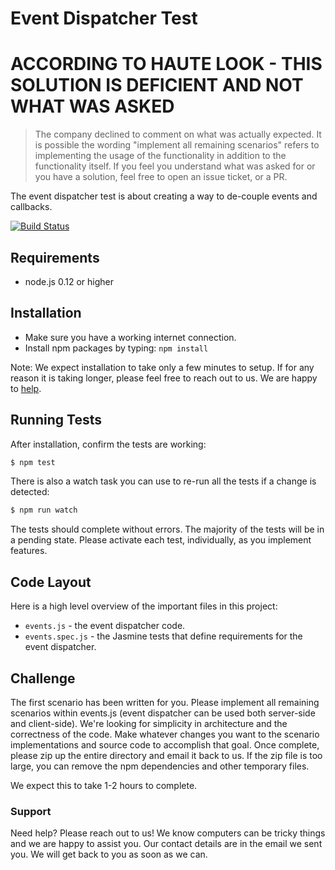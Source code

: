 # Event Dispatcher Test

# ACCORDING TO HAUTE LOOK - THIS SOLUTION IS DEFICIENT AND NOT WHAT WAS ASKED
> The company declined to comment on what was actually expected.
> It is possible the wording "implement all remaining scenarios" refers to implementing the usage of the functionality in addition to the functionality itself.
> If you feel you understand what was asked for or you have a solution, feel free to open an issue ticket, or a PR.

The event dispatcher test is about creating a way to de-couple events and callbacks.

[![Build Status](https://travis-ci.org/hautelook/event-dispatcher-test.svg)](https://travis-ci.org/hautelook/event-dispatcher-test)

## Requirements

  * node.js 0.12 or higher

## Installation

  * Make sure you have a working internet connection.
  * Install npm packages by typing: `npm install`

Note: We expect installation to take only a few minutes to setup. If for any reason it is taking longer, please feel free to reach out to us. We are happy to [help](#support).

## Running Tests

After installation, confirm the tests are working:

```bash
$ npm test
```

There is also a watch task you can use to re-run all the tests if a change is detected:

```bash
$ npm run watch
```

The tests should complete without errors. The majority of the tests will be in a pending state. Please activate each test, individually, as you implement features.

## Code Layout

Here is a high level overview of the important files in this project:

  * `events.js` - the event dispatcher code.
  * `events.spec.js` - the Jasmine tests that define requirements for the event dispatcher.

## Challenge

The first scenario has been written for you. Please implement all remaining scenarios within events.js (event dispatcher can be used both server-side and client-side). We're looking for simplicity in architecture and the correctness of the code. Make whatever changes you want to the scenario implementations and source code to accomplish that goal. Once complete, please zip up the entire directory and email it back to us. If the zip file is too large, you can remove the npm dependencies and other temporary files.

We expect this to take 1-2 hours to complete.

### Support

Need help? Please reach out to us! We know computers can be tricky things and we are happy to assist you. Our contact details are in the email we sent you. We will get back to you as soon as we can.

